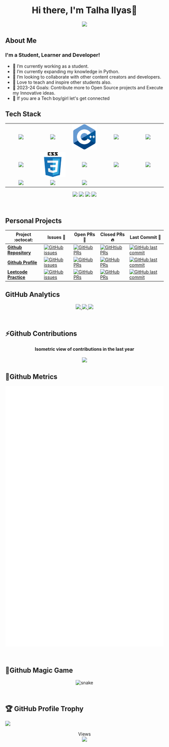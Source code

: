 <body>
  <div align="center">
    <h1> Hi there, I'm Talha Ilyas👋<a href="#"></h1>
  </div>
<p align="center">
<a href="https://github.com/Talhailyas309"><img src="https://readme-typing-svg.herokuapp.com?lines=A+Student;A+Learner;Frontend+Developer;Backend+Developer&center=true&width=500&height=50"></a>
	

 ## About Me
<img align="right" alt="" src="github.jpg" width="200" />
	
### I'm a Student, Learner and Developer!
- 🔭 I’m currently working as a student.
- 🌱 I’m currently expanding my knowledge in Python.
- 👯 I’m looking to collaborate with other content creators and developers.
- 📢 Love to teach and inspire other students also.
- 🥅 2023-24 Goals: Contribute more to Open Source projects and Execute my Innovative ideas.
- 💎 If you are a Tech boy/girl let's get connected  
 

<h2>Tech Stack</h2>

<table width="100">
<tr>
    <td align='center' width="200">
        <img src="https://github.com/abranhe/programming-languages-logos/blob/master/src/javascript/javascript.svg" width="80">
    </td>

  <td align='center' width="200">
        <img src="https://www.jing.fm/clipimg/full/53-537670_python-png-file-python-logo-png.png"  width="80">
    </td>
 <td align='center' width="200">
        <img src="https://github.com/devicons/devicon/blob/master/icons/cplusplus/cplusplus-original.svg" width="80">
    </td>
 <td align='center' width="200">
        <img src="https://git-scm.com/images/logos/1color-darkbg@2x.png" width="100">
    </td>
 <td align='center' width="200">
        <img src="https://www.vectorlogo.zone/logos/reactjs/reactjs-ar21.svg">
    </td>
 
</tr>
 
<tr>
    <td align='center'>
        <img src="https://upload.wikimedia.org/wikipedia/commons/thumb/3/38/HTML5_Badge.svg/600px-HTML5_Badge.svg.png"  width="80">
    </td>
    <td align='center'>
        <img src="https://raw.githubusercontent.com/devicons/devicon/0d6c64dbbf311879f7d563bfc3ccf559f9ed111c/icons/css3/css3-original-wordmark.svg" width="80">
    </td>
 <td align='center'>
        <img src="https://github.com/bestofjs/bestofjs-webui/blob/master/public/logos/vscode.svg" width="80">
    </td>
     <td align='center'>
        <img src="https://download.logo.wine/logo/Microsoft_Azure/Microsoft_Azure-Logo.wine.png">
    </td>
    <td align='center'>
        <img src="https://upload.wikimedia.org/wikipedia/commons/e/e5/TensorFlow_Logo_with_text.png">
    </td>
</tr>
 
<tr>
    <td align='center'>
        <img src="https://www.djangoproject.com/m/img/logos/django-logo-negative.png">
    </td>
  
  <td align='center'>
        <img src="https://download.logo.wine/logo/MySQL/MySQL-Logo.wine.png" >
    </td>
    <td align='center'>
        <img src="https://encrypted-tbn0.gstatic.com/images?q=tbn:ANd9GcQ4tQ6ZxMVlObIH08ozYIuAgzbirwoLN5gPPcbd94BLkA72Bvv0gBXSxNrOCaNGHAaoG14&usqp=CAU" width="80">
    </td>
</tr>
    
</table>
</p>
<p align="center">
<a href="https://www.linkedin.com/in/Itx-Fida/"><img src="https://img.shields.io/badge/-Itx%20Fida-0077B5?style=flat&logo=Linkedin&logoColor=white"/></a>
<a href="mailto:fidaukmarwat@gmail.com"><img src="https://img.shields.io/badge/-fidaukmarwat@gmail.com-D14836?style=flat&logo=Gmail&logoColor=white"/></a>
<a href="https://www.instagram.com/fidaukmarwat/"><img src="https://img.shields.io/badge/-@fidaukmarwat-E4405F?style=flat&logo=Instagram&logoColor=white"/></a>
<a href="https://leetcode.com/itxfida/"><img src="https://img.shields.io/badge/-/itxfida-e8b519?style=flat&logo=leetcode&logoColor=black"/></a>
 </p>
 
<br>

## Personal Projects

|      Project :octocat:   |     Issues :bug:   | Open PRs :bell:  | Closed PRs :fire:  | Last Commit 🚩
|-------------|-------------------|---|---| ----|
| [**Github Repository**](https://github.com/Talhailyas309/Talhailyas309) | [![GitHub issues](https://img.shields.io/github/issues/Talhailyas309/Talhailyas309?color=green&logo=github&style=flat)](https://github.com/Talhailyas309/Talhailyas309/issues) | [![GitHub PRs](https://img.shields.io/github/issues-pr/Talhailyas309/Talhailyas309?style=flat&logo=github)](https://github.com/Talhailyas309/Talhailyas309/pulls)  | [![GitHtiub PRs](https://img.shields.io/github/issues-pr-closed/Talhailyas309/Talhailyas309?style=flat&color=critical&logo=github)](https://github.com/Talhailyas309/transcript_summary/pulls?q=is%3Apr+is%3Aclosed)  |[![GitHub last commit](https://img.shields.io/github/last-commit/Talhailyas309/Talhailyas309?color=blue&logo=github&style=flat)](https://github.com/Talhailyas309/transcript_summary/commits/) |
| [**Github Profile**](https://github.com/itxfida/itxfida) | [![GitHub issues](https://img.shields.io/github/issues/itxfida/itxfida?color=green&logo=github&style=flat)](https://github.com/itxfida/itxfida/pulls) | [![GitHub PRs](https://img.shields.io/github/issues-pr/itxfida/itxfida?style=flat&logo=github)](https://github.com/itxfida/itxfida/pulls)  | [![GitHub PRs](https://img.shields.io/github/issues-pr-closed/itxfida/itxfida?style=flat&color=critical&logo=github)](https://github.com/itxfida/itxfida/pulls?q=is%3Apr+is%3Aclosed)   |[![GitHub last commit](https://img.shields.io/github/last-commit/itxfida/itxfida?color=blue&logo=github&style=flat)](https://github.com/itxfida/itxfida/commits/) |
| [**Leetcode Practice**](https://github.com/itxfida/Leetcode) | [![GitHub issues](https://img.shields.io/github/issues/itxfida/itxfida?color=green&logo=github&style=flat)](https://github.com/itxfida/Leetcode/issues) | [![GitHub PRs](https://img.shields.io/github/issues-pr/itxfida/itxfida?style=flat&logo=github)](https://github.com/itxfida/Leetcode/pulls)  | [![GitHub PRs](https://img.shields.io/github/issues-pr-closed/itxfida/itxfida?style=flat&color=critical&logo=github)](https://github.com/itxfida/Leetcode/pulls?q=is%3Apr+is%3Aclosed)   |[![GitHub last commit](https://img.shields.io/github/last-commit/itxfida/itxfida?color=blue&logo=github&style=flat)](https://github.com/itxfida/Leetcode/commits/) |


 <h2>GitHub Analytics
 </h2>

<p align="center">
<a href="https://github.com/itxfida">
  <img height="180em" src="https://github-readme-stats.vercel.app/api?username=itxfida&show_icons=true&theme=algolia&include_all_commits=true&count_private=true"/>
  <img height="180em" src="https://github-readme-stats-eight-theta.vercel.app/api/top-langs/?username=itxfida&layout=compact&langs_count=8&theme=algolia"/>
</a>
  <img width="70%" src="https://github-readme-streak-stats.herokuapp.com/?user=itxfida&show_icons=true&locale=en&layout=demo&theme=algolia" />
</p>
</p>
<br>
<h2>⚡️Github Contributions</h2>
	
<h4 align="center">Isometric view of contributions in the last year</h4>
<p align="center">
	<a href="./profile-3d-contrib/profile-night-green.svg">
		<img width="900em" src="./profile-3d-contrib/profile-night-green.svg">
	</a>
</p>


## 🚀Github Metrics
<p align="center">
	<img width="625em" src="https://github.com/itxfida/itxfida/blob/main/github-metrics.svg" />
</p>
<br>

## 🐛Github Magic Game
<p align="center">
  <img src="https://github.com/itxfida/itxfida/raw/output/github-contribution-grid-snake.svg" alt="snake"></center>
</p>
<br>
<h2 >🏆 GitHub Profile Trophy</h2>
<p>
<a href="https://github.com/itxfida">
  <img src="https://github-profile-trophy.vercel.app/?username=itxfida&theme=matrix&column=8&margin-w=15&margin-h=15"/>

</a>
</p>
<p align="center"> 
  Views<br>
  <img src="https://profile-counter.glitch.me/itxfida/count.svg" />
</p>
